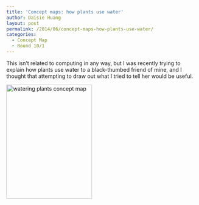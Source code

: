 ```yaml
---
title: 'Concept maps: how plants use water'
author: Daisie Huang
layout: post
permalink: /2014/06/concept-maps-how-plants-use-water/
categories:
  - Concept Map
  - Round 10/1
---
```

This isn&#8217;t related to computing in any way, but I was recently trying to explain how plants use water to a black-thumbed friend of mine, and I thought that attempting to draw out what I tried to tell her would be useful.

[<img class="alignnone size-medium wp-image-7732" alt="watering plants concept map" src="http://teaching.software-carpentry.org/wp-content/uploads/2014/06/IMG_1992-225x300.jpg" width="225" height="300" />][1]

 [1]: http://teaching.software-carpentry.org/wp-content/uploads/2014/06/IMG_1992.jpg